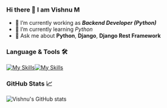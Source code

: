 ### Hi there 👋 I am Vishnu M

- 🔭 I’m currently working as ***Backend Developer (Python)***
- 🌱 I’m currently learning *Python*
- 💬 Ask me about **Python**, **Django**, **Django Rest Framework**

### Language & Tools 🛠️

[![My Skills](https://skillicons.dev/icons?i=aws,css,django,docker,github,html,js,linux,mongodb,mysql,nginx,postgres,postman,py,react,redis,regex,sqlite,vscode&perline=10)](https://github.com/vu3tpz/vu3tpz/)[![My Skills](https://skillicons.dev/icons?i=aws,css,django,docker,github,html,js,linux,mongodb,mysql,nginx,postgres,postman,py,react,redis,regex,sqlite,vscode&perline=10)](https://github.com/vu3tpz/vu3tpz/)

### GitHub Stats 📈

![Vishnu's GitHub stats](https://github-stats-vu3tpz.vercel.app/api?username=vu3tpz&show_icons=true)


<!--
**vu3tpz/vu3tpz** is a ✨ _special_ ✨ repository because its `README.md` (this file) appears on your GitHub profile.

Here are some ideas to get you started:

- 🔭 I’m currently working on ...
- 🌱 I’m currently learning ...
- 👯 I’m looking to collaborate on ...
- 🤔 I’m looking for help with ...
- 💬 Ask me about ...
- 📫 How to reach me: ...
- 😄 Pronouns: ...
- ⚡ Fun fact: ...
-->
